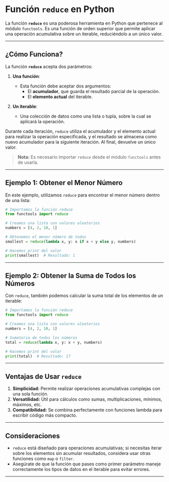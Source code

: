 # Función `reduce` en Python

La función **`reduce`** es una poderosa herramienta en Python que pertenece al módulo `functools`. Es una función de orden superior que permite aplicar una operación acumulativa sobre un iterable, reduciéndolo a un único valor.

---

## ¿Cómo Funciona?

La función **`reduce`** acepta dos parámetros:

1. **Una función**:

   - Esta función debe aceptar dos argumentos:
     - El **acumulador**, que guarda el resultado parcial de la operación.
     - El **elemento actual** del iterable.

2. **Un iterable**:
   - Una colección de datos como una lista o tupla, sobre la cual se aplicará la operación.

Durante cada iteración, `reduce` utiliza el acumulador y el elemento actual para realizar la operación especificada, y el resultado se almacena como nuevo acumulador para la siguiente iteración. Al final, devuelve un único valor.

> **Nota:** Es necesario importar `reduce` desde el módulo `functools` antes de usarla.

---

## Ejemplo 1: Obtener el Menor Número

En este ejemplo, utilizamos `reduce` para encontrar el menor número dentro de una lista:

```python
# Importamos la función reduce
from functools import reduce

# Creamos una lista con valores aleatorios
numbers = [4, 2, 10, 1]

# Obtenemos el menor número de todos
smallest = reduce(lambda x, y: x if x < y else y, numbers)

# Hacemos print del valor
print(smallest)  # Resultado: 1
```

---

## Ejemplo 2: Obtener la Suma de Todos los Números

Con `reduce`, también podemos calcular la suma total de los elementos de un iterable:

```python
# Importamos la función reduce
from functools import reduce

# Creamos una lista con valores aleatorios
numbers = [4, 2, 10, 1]

# Sumatoria de todos los números
total = reduce(lambda x, y: x + y, numbers)

# Hacemos print del valor
print(total)  # Resultado: 17
```

---

## Ventajas de Usar `reduce`

1. **Simplicidad:** Permite realizar operaciones acumulativas complejas con una sola función.
2. **Versatilidad:** Útil para cálculos como sumas, multiplicaciones, mínimos, máximos, etc.
3. **Compatibilidad:** Se combina perfectamente con funciones lambda para escribir código más compacto.

---

## Consideraciones

- `reduce` está diseñado para operaciones acumulativas; si necesitas iterar sobre los elementos sin acumular resultados, considera usar otras funciones como `map` o `filter`.
- Asegúrate de que la función que pases como primer parámetro maneje correctamente los tipos de datos en el iterable para evitar errores.

---
